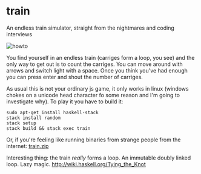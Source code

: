 # train
An endless train simulator, straight from the nightmares and coding interviews

![howto](https://cloud.githubusercontent.com/assets/1123908/19253517/47f1a50a-8f54-11e6-841e-f23c57442b8c.gif)

You find yourself in an endless train (carriges form a loop, you see) and the only way to get out is to count the carriges. You can move around with arrows and switch light with a space. Once you think you've had enough you can press enter and shout the number of carriges. 

As usual this is not your ordinary js game, it only works in linux (windows chokes on a unicode head character fo some reason and I'm going to investigate why). To play it you have to build it: 

    sudo apt-get install haskell-stack
    stack install random
    stack setup
    stack build && stack exec train 

Or, if you're feeling like running binaries from strange people from the internet: [train.zip](https://github.com/reimai/train/files/522905/train.zip) 

Interesting thing: the train _really_ forms a loop. An immutable doubly linked loop. Lazy magic. http://wiki.haskell.org/Tying_the_Knot

